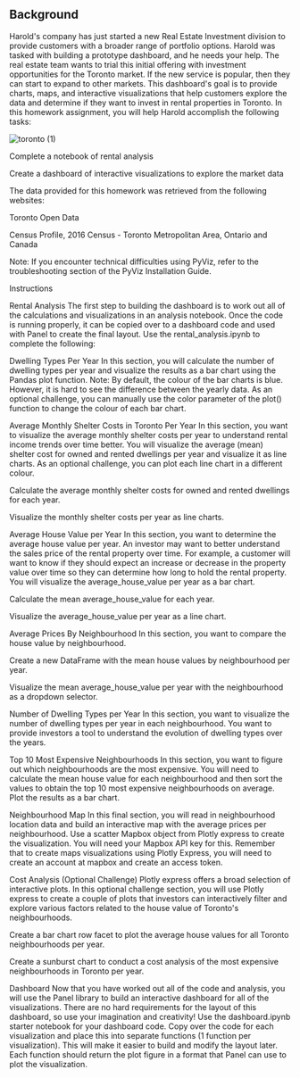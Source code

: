## Background ## 


Harold's company has just started a new Real Estate Investment division to provide customers with a broader range of portfolio options. Harold was tasked with building a prototype dashboard, and he needs your help. The real estate team wants to trial this initial offering with investment opportunities for the Toronto market. If the new service is popular, then they can start to expand to other markets.
This dashboard's goal is to provide charts, maps, and interactive visualizations that help customers explore the data and determine if they want to invest in rental properties in Toronto.
In this homework assignment, you will help Harold accomplish the following tasks:

![toronto (1)](https://user-images.githubusercontent.com/101541544/166930753-46efa804-68da-441e-b0e8-c1466323980e.jpg)


Complete a notebook of rental analysis


Create a dashboard of interactive visualizations to explore the market data


The data provided for this homework was retrieved from the following websites:


Toronto Open Data


Census Profile, 2016 Census - Toronto Metropolitan Area, Ontario and Canada


Note: If you encounter technical difficulties using PyViz, refer to the troubleshooting section of the PyViz Installation Guide.






Instructions

Rental Analysis
The first step to building the dashboard is to work out all of the calculations and visualizations in an analysis notebook. Once the code is running properly, it can be copied over to a dashboard code and used with Panel to create the final layout. Use the rental_analysis.ipynb to complete the following:

Dwelling Types Per Year
In this section, you will calculate the number of dwelling types per year and visualize the results as a bar chart using the Pandas plot function.
Note: By default, the colour of the bar charts is blue. However, it is hard to see the difference between the yearly data.
As an optional challenge, you can manually use the color parameter of the plot() function to change the colour of each bar chart.



Average Monthly Shelter Costs in Toronto Per Year
In this section, you want to visualize the average monthly shelter costs per year to understand rental income trends over time better. You will visualize the average (mean) shelter cost for owned and rented dwellings per year and visualize it as line charts.
As an optional challenge, you can plot each line chart in a different colour.


Calculate the average monthly shelter costs for owned and rented dwellings for each year.


Visualize the monthly shelter costs per year as line charts.




Average House Value per Year
In this section, you want to determine the average house value per year. An investor may want to better understand the sales price of the rental property over time. For example, a customer will want to know if they should expect an increase or decrease in the property value over time so they can determine how long to hold the rental property. You will visualize the average_house_value per year as a bar chart.


Calculate the mean average_house_value for each year.


Visualize the average_house_value per year as a line chart.




Average Prices By Neighbourhood
In this section, you want to compare the house value by neighbourhood.


Create a new DataFrame with the mean house values by neighbourhood per year.


Visualize the mean average_house_value per year with the neighbourhood as a dropdown selector.




Number of Dwelling Types per Year
In this section, you want to visualize the number of dwelling types per year in each neighbourhood. You want to provide investors a tool to understand the evolution of dwelling types over the years.



Top 10 Most Expensive Neighbourhoods
In this section, you want to figure out which neighbourhoods are the most expensive. You will need to calculate the mean house value for each neighbourhood and then sort the values to obtain the top 10 most expensive neighbourhoods on average. Plot the results as a bar chart.


Neighbourhood Map
In this final section, you will read in neighbourhood location data and build an interactive map with the average prices per neighbourhood. Use a scatter Mapbox object from Plotly express to create the visualization. You will need your Mapbox API key for this.
Remember that to create maps visualizations using Plotly Express, you will need to create an account at mapbox and create an access token.


Cost Analysis (Optional Challenge)
Plotly express offers a broad selection of interactive plots. In this optional challenge section, you will use Plotly express to create a couple of plots that investors can interactively filter and explore various factors related to the house value of Toronto's neighbourhoods.


Create a bar chart row facet to plot the average house values for all Toronto neighbourhoods per year.




Create a sunburst chart to conduct a cost analysis of the most expensive neighbourhoods in Toronto per year.





Dashboard
Now that you have worked out all of the code and analysis, you will use the Panel library to build an interactive dashboard for all of the visualizations. There are no hard requirements for the layout of this dashboard, so use your imagination and creativity!
Use the dashboard.ipynb starter notebook for your dashboard code. Copy over the code for each visualization and place this into separate functions (1 function per visualization). This will make it easier to build and modify the layout later. Each function should return the plot figure in a format that Panel can use to plot the visualization.




